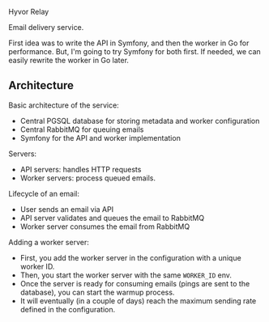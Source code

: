 Hyvor Relay

Email delivery service.

First idea was to write the API in Symfony, and then the worker in Go for performance.
But, I'm going to try Symfony for both first.
If needed, we can easily rewrite the worker in Go later.

## Architecture

Basic architecture of the service:

- Central PGSQL database for storing metadata and worker configuration
- Central RabbitMQ for queuing emails
- Symfony for the API and worker implementation

Servers:

- API servers: handles HTTP requests
- Worker servers: process queued emails.

Lifecycle of an email:

- User sends an email via API
- API server validates and queues the email to RabbitMQ
- Worker server consumes the email from RabbitMQ

Adding a worker server:

- First, you add the worker server in the configuration with a unique worker ID.
- Then, you start the worker server with the same `WORKER_ID` env.
- Once the server is ready for consuming emails (pings are sent to the database), you can start the warmup process.
- It will eventually (in a couple of days) reach the maximum sending rate defined in the configuration.